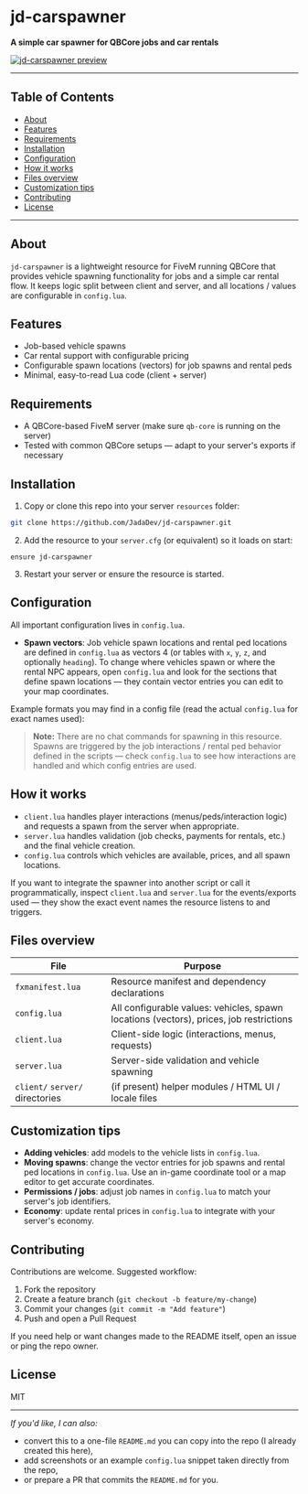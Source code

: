 # jd-carspawner

**A simple car spawner for QBCore jobs and car rentals**

[![jd-carspawner preview](https://img.youtube.com/vi/TkyZzg5bl3Q/maxresdefault.jpg)](https://www.youtube.com/watch?v=TkyZzg5bl3Q)

---

## Table of Contents

- [About](#about)
- [Features](#features)
- [Requirements](#requirements)
- [Installation](#installation)
- [Configuration](#configuration)
- [How it works](#how-it-works)
- [Files overview](#files-overview)
- [Customization tips](#customization-tips)
- [Contributing](#contributing)
- [License](#license)

---

## About

`jd-carspawner` is a lightweight resource for FiveM running QBCore that provides vehicle spawning functionality for jobs and a simple car rental flow. It keeps logic split between client and server, and all locations / values are configurable in `config.lua`.

## Features

- Job-based vehicle spawns
- Car rental support with configurable pricing
- Configurable spawn locations (vectors) for job spawns and rental peds
- Minimal, easy-to-read Lua code (client + server)

## Requirements

- A QBCore-based FiveM server (make sure `qb-core` is running on the server)
- Tested with common QBCore setups — adapt to your server's exports if necessary

## Installation

1. Copy or clone this repo into your server `resources` folder:

```bash
git clone https://github.com/JadaDev/jd-carspawner.git
```

2. Add the resource to your `server.cfg` (or equivalent) so it loads on start:

```
ensure jd-carspawner
```

3. Restart your server or ensure the resource is started.

## Configuration

All important configuration lives in `config.lua`.

- **Spawn vectors**: Job vehicle spawn locations and rental ped locations are defined in `config.lua` as vectors 4 (or tables with `x`, `y`, `z`, and optionally `heading`). To change where vehicles spawn or where the rental NPC appears, open `config.lua` and look for the sections that define spawn locations — they contain vector entries you can edit to your map coordinates.

Example formats you may find in a config file (read the actual `config.lua` for exact names used):

> **Note:** There are no chat commands for spawning in this resource. Spawns are triggered by the job interactions / rental ped behavior defined in the scripts — check `config.lua` to see how interactions are handled and which config entries are used.

## How it works

- `client.lua` handles player interactions (menus/peds/interaction logic) and requests a spawn from the server when appropriate.
- `server.lua` handles validation (job checks, payments for rentals, etc.) and the final vehicle creation.
- `config.lua` controls which vehicles are available, prices, and all spawn locations.

If you want to integrate the spawner into another script or call it programmatically, inspect `client.lua` and `server.lua` for the events/exports used — they show the exact event names the resource listens to and triggers.

## Files overview

| File                            | Purpose                                                                                |
| ------------------------------- | -------------------------------------------------------------------------------------- |
| `fxmanifest.lua`                | Resource manifest and dependency declarations                                          |
| `config.lua`                    | All configurable values: vehicles, spawn locations (vectors), prices, job restrictions |
| `client.lua`                    | Client-side logic (interactions, menus, requests)                                      |
| `server.lua`                    | Server-side validation and vehicle spawning                                            |
| `client/` `server/` directories | (if present) helper modules / HTML UI / locale files                                   |

## Customization tips

- **Adding vehicles**: add models to the vehicle lists in `config.lua`.
- **Moving spawns**: change the vector entries for job spawns and rental ped locations in `config.lua`. Use an in-game coordinate tool or a map editor to get accurate coordinates.
- **Permissions / jobs**: adjust job names in `config.lua` to match your server's job identifiers.
- **Economy**: update rental prices in `config.lua` to integrate with your server's economy.

## Contributing

Contributions are welcome. Suggested workflow:

1. Fork the repository
2. Create a feature branch (`git checkout -b feature/my-change`)
3. Commit your changes (`git commit -m "Add feature"`)
4. Push and open a Pull Request

If you need help or want changes made to the README itself, open an issue or ping the repo owner.

## License

MIT

---

*If you'd like, I can also:*

- convert this to a one-file `README.md` you can copy into the repo (I already created this here),
- add screenshots or an example `config.lua` snippet taken directly from the repo,
- or prepare a PR that commits the `README.md` for you.

